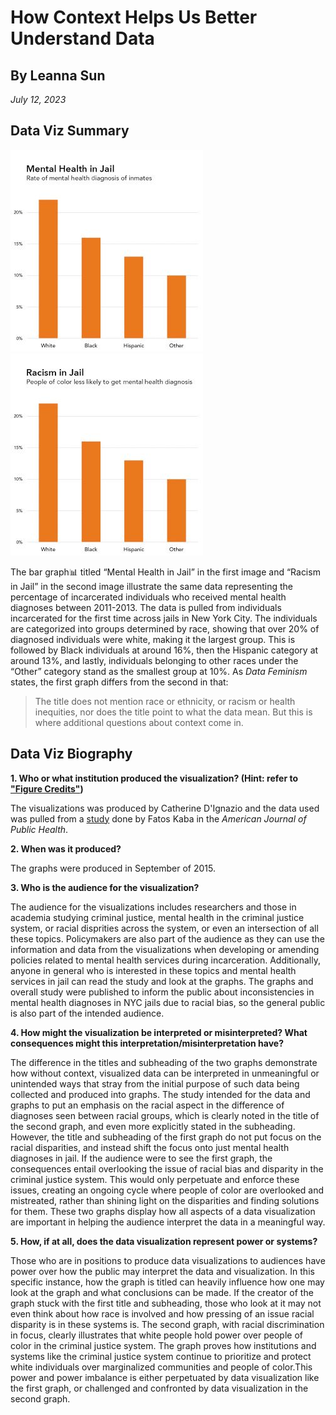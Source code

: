 # How Context Helps Us Better Understand Data
## By Leanna Sun
 _July 12, 2023_

## Data Viz Summary 
![First graph with no mention of race in the title](MentalHealthInJail.jpeg)
![Second graph mentioning racism in the title](RacismInJail.jpeg)

The bar graph:bar_chart: titled “Mental Health in Jail” in the first image and “Racism in Jail” in the second image illustrate the same data representing the percentage of incarcerated individuals who received mental health diagnoses between 2011-2013. The data is pulled from individuals incarcerated for the first time across jails in New York City. The individuals are categorized into groups determined by race, showing that over 20% of diagnosed individuals were white, making it the largest group. This is followed by Black individuals at around 16%, then the Hispanic category at around 13%, and lastly, individuals belonging to other races under the “Other” category stand as the smallest group at 10%. As _Data Feminism_ states, the first graph differs from the second in that: 
> The title does not mention race or ethnicity, or racism or health inequities, nor does the title point to what the data mean. But this is where additional questions about context come in.

## Data Viz Biography
 **1. Who or what institution produced the visualization? (Hint: refer to ["Figure Credits"](https://data-feminism.mitpress.mit.edu/pub/ftb0980j/release/1?readingCollection=0cd867ef))**

The visualizations was produced by Catherine D'Ignazio and the data used was pulled from a [study](https://ajph.aphapublications.org/doi/full/10.2105/AJPH.2015.302699) done by Fatos Kaba in the _American Journal of Public Health_.

  **2. When was it produced?**

The graphs were produced in September of 2015. 

  **3. Who is the audience for the visualization?**

The audience for the visualizations includes researchers and those in academia studying criminal justice, mental health in the criminal justice system, or racial disprities across the system, or even an intersection of all these topics. Policymakers are also part of the audience as they can use the information and data from the visualizations when developing or amending policies related to mental health services during incarceration. Additionally, anyone in general who is interested in these topics and mental health services in jail can read the study and look at the graphs. The graphs and overall study were published to inform the public about inconsistencies in mental health diagnoses in NYC jails due to racial bias, so the general public is also part of the intended audience.

  **4. How might the visualization be interpreted or misinterpreted? What consequences might this interpretation/misinterpretation have?**

The difference in the titles and subheading of the two graphs demonstrate how without context, visualized data can be interpreted in unmeaningful or unintended ways that stray from the initial purpose of such data being collected and produced into graphs. The study intended for the data and graphs to put an emphasis on the racial aspect in the difference of diagnoses seen between racial groups, which is clearly noted in the title of the second graph, and even more explicitly stated in the subheading. However, the title and subheading of the first graph do not put focus on the racial disparities, and instead shift the focus onto just mental health diagnoses in jail. If the audience were to see the first graph, the consequences entail overlooking the issue of racial bias and disparity in the criminal justice system. This would only perpetuate and enforce these issues, creating an ongoing cycle where people of color are overlooked and mistreated, rather than shining light on the disparities and finding solutions for them. These two graphs display how all aspects of a data visualization are important in helping the audience interpret the data in a meaningful way. 

  **5. How, if at all, does the data visualization represent power or systems?**

Those who are in positions to produce data visualizations to audiences have power over how the public may interpret the data and visualization. In this specific instance, how the graph is titled can heavily influence how one may look at the graph and what conclusions can be made. If the creator of the graph stuck with the first title and subheading, those who look at it may not even think about how race is involved and how pressing of an issue racial disparity is in these systems is. The second graph, with racial discrimination in focus, clearly illustrates that white people hold power over people of color in the criminal justice system. The graph proves how institutions and systems like the criminal justice system continue to prioritize and protect white individuals over marginalized communities and people of color.This power and power imbalance is either perpetuated by data visualization like the first graph, or challenged and confronted by data visualization in the second graph.